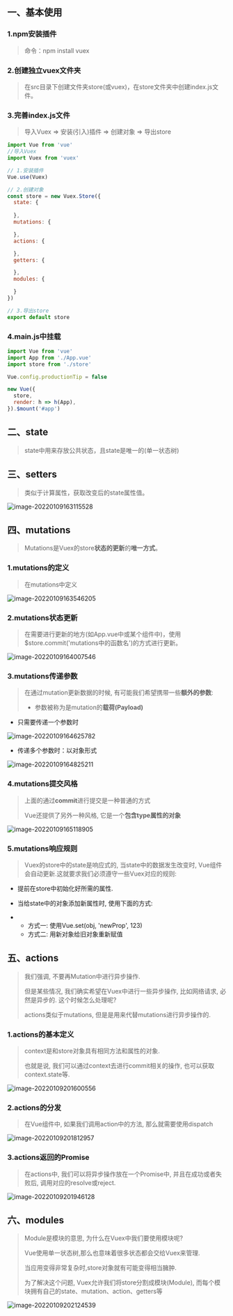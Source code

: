 ## 一、基本使用

### 1.npm安装插件

> 命令：npm install vuex

### 2.创建独立vuex文件夹

> 在src目录下创建文件夹store(或vuex)，在store文件夹中创建index.js文件。

### 3.完善index.js文件

> 导入Vuex => 安装(引入)插件 => 创建对象 => 导出store

```javascript
import Vue from 'vue'
//导入Vuex
import Vuex from 'vuex'

// 1.安装插件
Vue.use(Vuex)

// 2.创建对象
const store = new Vuex.Store({
  state: {
      
  },
  mutations: {

  },
  actions: {

  },
  getters: {

  },
  modules: {

  }
})

// 3.导出store
export default store
```

### 4.main.js中挂载

```javascript
import Vue from 'vue'
import App from './App.vue'
import store from './store'

Vue.config.productionTip = false

new Vue({
  store,
  render: h => h(App),
}).$mount('#app')
```



## 二、state

> state中用来存放公共状态，且state是唯一的(单一状态树)



## 三、setters

> 类似于计算属性，获取改变后的state属性值。

![image-20220109163115528](.\image\image-20220109163115528.png)



## 四、mutations

> Mutations是Vuex的store**状态的更新**的**唯一方式**。

### 1.mutations的定义

> 在mutations中定义

![image-20220109163546205](.\image\image-20220109163546205.png)

### 2.mutations状态更新

> 在需要进行更新的地方(如App.vue中或某个组件中)，使用$store.commit('mutations中的函数名')的方式进行更新。

![image-20220109164007546](.\image\image-20220109164007546.png)

### 3.mutations传递参数

> 在通过mutation更新数据的时候, 有可能我们希望携带一些**额外的参数**:
>
> * 参数被称为是mutation的**载荷(Payload)**

* 只需要传递一个参数时

![image-20220109164625782](.\image\image-20220109164625782.png)

* 传递多个参数时：以对象形式

![image-20220109164825211](.\image\image-20220109164825211.png)

### 4.mutations提交风格

> 上面的通过**commit**进行提交是一种普通的方式
>
> Vue还提供了另外一种风格, 它是一个**包含type属性的对象**

![image-20220109165118905](.\image\image-20220109165118905.png)

### 5.mutations响应规则

> Vuex的store中的state是响应式的, 当state中的数据发生改变时, Vue组件会自动更新.这就要求我们必须遵守一些Vuex对应的规则:

* 提前在store中初始化好所需的属性.

* 当给state中的对象添加新属性时, 使用下面的方式:
* * 方式一: 使用Vue.set(obj, 'newProp', 123)
  * 方式二: 用新对象给旧对象重新赋值



## 五、actions

> 我们强调, 不要再Mutation中进行异步操作.
>
> 但是某些情况, 我们确实希望在Vuex中进行一些异步操作, 比如网络请求, 必然是异步的. 这个时候怎么处理呢?
>
> actions类似于mutations, 但是是用来代替mutations进行异步操作的.

### 1.actions的基本定义

> context是和store对象具有相同方法和属性的对象.
>
> 也就是说, 我们可以通过context去进行commit相关的操作, 也可以获取context.state等.

![image-20220109201600556](.\image\actions.png)

### 2.actions的分发

> 在Vue组件中, 如果我们调用action中的方法, 那么就需要使用dispatch

![image-20220109201812957](.\image\actions1.png)

### 3.actions返回的Promise

> 在actions中, 我们可以将异步操作放在一个Promise中, 并且在成功或者失败后, 调用对应的resolve或reject.

![image-20220109201946128](.\image\promise.png)





## 六、modules

> Module是模块的意思, 为什么在Vuex中我们要使用模块呢?
>
> Vue使用单一状态树,那么也意味着很多状态都会交给Vuex来管理.
>
> 当应用变得非常复杂时,store对象就有可能变得相当臃肿.
>
> 为了解决这个问题, Vuex允许我们将store分割成模块(Module), 而每个模块拥有自己的state、mutation、action、getters等

![image-20220109202124539](.\image\modules1.png)
